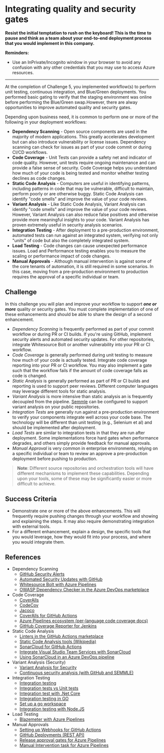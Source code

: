 # Integrating quality and security gates

**Resist the initial temptation to rush on the keyboard! This is the time to pause and think as a team about your end-to-end deployment process that you would implement in this company.**

**Reminders:**

- Use an InPrivate/Incognito window in your browser to avoid any confusion with any other credentials that you may use to access Azure resources.

--------------

At the completion of Challenge 5, you implemented workflow(s) to perform unit testing, continuous integration, and Blue/Green deployments. You performed basic gating to verify that the staging environment was online before performing the Blue/Green swap.However, there are alway opportunities to improve automated quality and security gates.

Depending upon business need, it is common to perform one or more of the following in your deployment workflows:

- **Dependency Scanning** - Open source components are used in the majority of modern applications. This greatly accelerates development but can also introduce vulnerability or license issues. Dependency scanning can check for issues as part of your code commit or during CI/CD workflows.
- **Code Coverage** - Unit Tests can provide a safety net and indicator of code quality. However, unit tests require ongoing maintenance and can provide a false sense of security. Code Coverage helps you understand how much of your code is being tested and monitor whether testing declines as code changes.
- **Static Code Analysis** - Computers are useful in identifying patterns, including patterns in code that may be vulnerable, difficult to maintain, perform poorly or are otherwise buggy. Static Code Analysis can identify "code smells" and improve the value of your code reviews.
- **Variant Analysis** - Like Static Code Analysis, Variant Analysis can identify "code smells" and improve the value of your code reviews. However, Variant Analysis can also reduce false positives and otherwise provide more meaningful insights to your code.  Variant Analysis has proven extremely useful in security analysis scenarios.
- **Integration Testing** - After deployment to a pre-production environment, automated tests can run against an integrated system, verifying not only "units" of code but also the completely integrated system.
- **Load Testing** - Code changes can cause unexpected performance issues. Load and Performance testing enables you to measure the scaling or performance impact of code changes.
- **Manual Approvals** - Although manual intervention is against some of the core tenants of automation, it is still required in some scenarios. In this case, moving from a pre-production environment to production requires the approval of a specific individual or team.

## Challenge

In this challenge you will plan and improve your workflow to support ***one or more*** quality or security gates. You must complete implementation of one of these enhancements and should be able to share the design of a second enhancement.

- *Dependency Scanning* is frequently performed as part of your commit workflow or during PR or CI builds. If you're using GitHub, implement security alerts and automated security updates. For other repositories, integrate Whitesource Bolt or another vulnerability into your PR or CI workflow.
- *Code Coverage* is generally performed during unit testing to measure how much of your code is actually tested. Integrate code coverage reporting into your PR or CI workflow. You may also implement a gate such that the workflow fails if the amount of code coverage falls as code is changed.
- *Static Analysis* is generally performed as part of PR or CI builds and reporting is used to support peer reviews. Different computer languages may leverage different tools for static analysis.
- *Variant Analysis* is more intensive than static analysis an is frequently decoupled from the pipeline.  <a href="https://semmle.com" target="_blank">Semmle</a> can be configured to support variant analysis on your public repositories.
- *Integration Tests* are generally run against a pre-production environment to verify your components integrate well across your code base. The technology will be different than unit testing (e.g., Selenium et al) and should be implemented after deployment.
- *Load Tests* are similar to integration tests in that they are run after deployment. Some implementations force hard gates when performance degrades, and others simply provide feedback for manual approvals.
- *Manual Approval* is very common in enterprise environments, relying on a specific individual or team to review an approve a pre-production deployment before pushing to production.

> **Note**: Different source repositories and orchestration tools will have different mechanisms to implement these capabilities. Depending upon your tools, some of these may be significantly easier or more difficult to achieve.

## Success Criteria

- Demonstrate one or more of the above enhancements. This will frequently require pushing changes through your workflow and showing and explaining the steps. It may also require demonstrating integration with external tools.
- For a different enhancement, explain a design, the specific tools that you would leverage, how they would fit into your process, and where you would integrate them.

## References

- Dependency Scanning
    - <a href="https://help.github.com/github/managing-security-vulnerabilities/about-security-alerts-for-vulnerable-dependencies" target="_blank">GitHub Security Alerts</a>
    - <a href="https://help.github.com/github/managing-security-vulnerabilities/configuring-automated-security-updates" target="_blank">Automated Security Updates with GitHub</a>
    - <a href="https://bolt.whitesourcesoftware.com/azure/faq/" target="_blank">Whitesource Bolt with Azure Pipelines</a>
    - <a href="https://marketplace.visualstudio.com/items?itemName=dependency-check.dependencycheck" target="_blank">OWASP Dependency Checker in the Azure DevOps marketplace</a>
- Code Coverage
    - <a href="https://coveralls.io/" target="_blank">CoverAlls</a>
    - <a href="https://codecov.io/" target="_blank">CodeCov</a>
    - <a href="https://www.jacoco.org/jacoco/" target="_blank">Jacoco</a>
    - <a href="https://github.com/marketplace/actions/coveralls-github-action" target="_blank">CoverAlls for GitHub Actions</a>
    - <a href="https://docs.microsoft.com/azure/devops/pipelines/ecosystems/?view=azure-devops" target="_blank">Azure Pipelines ecosystem (per-language code coverage docs)</a>
    - <a href="https://github.com/jenkinsci/github-coverage-reporter-plugin" target="_blank">GitHub Coverage Reporter for Jenkins</a>
- Static Code Analysis
    - <a href="https://github.com/marketplace?type=actions&query=lint" target="_blank">Linters in the GitHub Actions marketplace</a>
    - <a href="https://en.wikipedia.org/wiki/List_of_tools_for_static_code_analysis" target="_blank">Static Code Analysis tools (Wikipedia)</a>
    - <a href="https://github.com/marketplace/actions/sonarcloud-scan" target="_blank">SonarCloud for GitHub Actions</a>
    - <a href="https://docs.microsoft.com/labs/devops/sonarcloudlab/index" target="_blank">Integrate Visual Studio Team Services with SonarCloud</a>
    - <a href="https://docs.sonarqube.org/display/SCAN/Analyzing+with+SonarQube+Extension+for+VSTS-TFS" target="_blank">Using SonarCloud in an Azure DevOps pipeline</a>
- Variant Analysis (Security)
    - <a href="https://semmle.com/variant-analysis" target="_blank">Variant Analysis for Security</a>
    - <a href="https://lgtm.com/" target="_blank">Continuous security analysis (with GitHub and SEMMLE)</a>
- Integration Testing
    - <a href="http://softwaretestingfundamentals.com/integration-testing/" target="_blank">Integration testing</a>
    - <a href="https://www.guru99.com/unit-test-vs-integration-test.html" target="_blank">Integration tests vs Unit tests</a>
    - <a href="https://docs.microsoft.com/aspnet/core/test/integration-tests" target="_blank">Integration test with .Net Core</a>
    - <a href="https://blog.codeship.com/testing-in-go/" target="_blank">Integration testing in GO</a>
    - <a href="https://docs.microsoft.com/azure/devops/pipelines/languages/go#set-up-a-go-workspace" target="_blank">Set up a go workspace</a>
    - <a href="https://www.codementor.io/olatundegaruba/integration-testing-supertest-mocha-chai-6zbh6sefz" target="_blank">Integration testing with Node.JS</a>
- Load Testing
    - <a href="https://guide.blazemeter.com/hc/en-us/articles/360004191957-Testing-via-Azure-DevOps-Pipeline-Testing-via-Azure-DevOps-Pipeline" target="_blank">Blazemeter with Azure Pipelines</a>
- Manual Approvals
    - <a href="http://www.btellez.com/posts/triggering-github-actions-with-webhooks.html" target="_blank">Setting up Webhooks for GitHub Actions</a>
    - <a href="https://developer.github.com/v3/repos/deployments/" target="_blank">GitHub Deployments (REST API)</a>
    - <a href="https://docs.microsoft.com/azure/devops/pipelines/release/approvals/?view=azure-devops" target="_blank">Release approval gates for Azure Pipelines</a>
    - <a href="https://docs.microsoft.com/azure/devops/pipelines/tasks/utility/manual-intervention?view=azure-devops" target="_blank">Manual Intervention task for Azure Pipelines</a>
